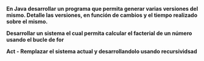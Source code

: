 **En Java desarrollar un programa  que permita generar varias versiones del mismo. Detalle las versiones, en función de cambios y el tiempo realizado sobre el mismo.**

**Desarrollar un sistema el cual permita calcular el facterial de un número usando el bucle de for**

**Act - Remplazar el sistema actual y desarrollandolo usando recursividsad**
